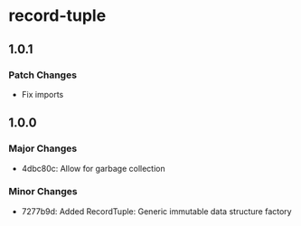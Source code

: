 # record-tuple

## 1.0.1

### Patch Changes

- Fix imports

## 1.0.0

### Major Changes

- 4dbc80c: Allow for garbage collection

### Minor Changes

- 7277b9d: Added RecordTuple: Generic immutable data structure factory
